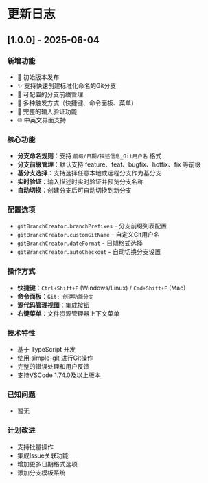 # 更新日志

## [1.0.0] - 2025-06-04

### 新增功能
- 🎉 初始版本发布
- ✨ 支持快速创建标准化命名的Git分支
- 🔧 可配置的分支前缀管理
- 🎯 多种触发方式（快捷键、命令面板、菜单）
- 📝 完整的输入验证功能
- 🌐 中英文界面支持

### 核心功能
- **分支命名规则**：支持 `前缀/日期/描述信息_Git用户名` 格式
- **分支前缀管理**：默认支持 feature、feat、bugfix、hotfix、fix 等前缀
- **基分支选择**：支持选择任意本地或远程分支作为基分支
- **实时验证**：输入描述时实时验证并预览分支名称
- **自动切换**：创建分支后可自动切换到新分支

### 配置选项
- `gitBranchCreator.branchPrefixes` - 分支前缀列表配置
- `gitBranchCreator.customGitName` - 自定义Git用户名
- `gitBranchCreator.dateFormat` - 日期格式选择
- `gitBranchCreator.autoCheckout` - 自动切换分支设置

### 操作方式
- **快捷键**：`Ctrl+Shift+F` (Windows/Linux) / `Cmd+Shift+F` (Mac)
- **命令面板**：`Git: 创建功能分支`
- **源代码管理视图**：集成按钮
- **右键菜单**：文件资源管理器上下文菜单

### 技术特性
- 基于 TypeScript 开发
- 使用 simple-git 进行Git操作
- 完整的错误处理和用户反馈
- 支持VSCode 1.74.0及以上版本

### 已知问题
- 暂无

### 计划改进
- 支持批量操作
- 集成Issue关联功能
- 增加更多日期格式选项
- 添加分支模板系统 